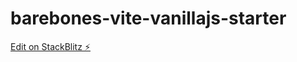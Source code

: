 # barebones-vite-vanillajs-starter

[Edit on StackBlitz ⚡️](https://stackblitz.com/edit/vitejs-vite-zzzbvx)